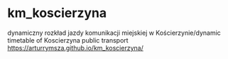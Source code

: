 # km_koscierzyna
dynamiczny rozkład jazdy komunikacji miejskiej w Kościerzynie/dynamic timetable of Koscierzyna public transport
https://arturrymsza.github.io/km_koscierzyna/
